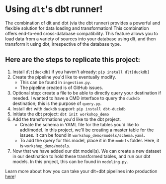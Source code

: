 # Using `dlt`'s dbt runner!

The combination of dlt and dbt (via the dbt runner) provides a powerful and flexible solution for data loading and transformation! This combination offers end-to-end cross-database compatibility. This feature allows you to load data from a variety of sources into your database using dlt, and then transform it using dbt, irrespective of the database type.

## Here are the steps to replicate this project:

1. Install `dlt[duckdb]` if you haven't already: `pip install dlt[duckdb]`
2. Create the pipeline you'd like to eventually modify. 
   - This can be found in `ingestion.py`. 
   - The pipeline created is of GitHub issues.  
3. Optional step: create a file to be able to directly query your destination if needed. I wanted to have a CMD interface to query the `duckdb` destination; this is the purpose of `query.py`.
4. Install `dbt` with `duckdb` support: `pip install dbt-duckdb`
5. Initiate the dbt project: `dbt init workshop_demo`
6. Add the transformations you'd like to the dbt project.
   - Create the schema in YAML file for the tables you'd like to add/model. In this project, we'll be creating a master table for the issues. It can be found in `workshop_demo/models/schema.yaml`. 
   - To add the query for this model, place it in the `models` folder. Here, it is `workshop_demo/models`.
7. Now that we have added our dbt model(s). We can create a new dataset in our destination to hold these transformed tables, and run our dbt models. In this project, this can be found in `modeling.py`. 

Learn more about how you can take your dlt+dbt pipelines into production [here](https://dlthub.com/blog/dlt-motherduck-demo)!